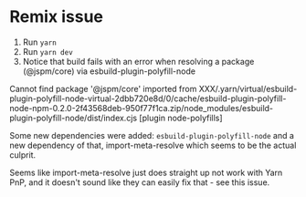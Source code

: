 # Remix issue

1. Run `yarn`
2. Run `yarn dev`
4. Notice that build fails with an error when resolving a package (@jspm/core) via esbuild-plugin-polyfill-node

Cannot find package '@jspm/core' imported from XXX/.yarn/virtual/esbuild-plugin-polyfill-node-virtual-2dbb720e8d/0/cache/esbuild-plugin-polyfill-node-npm-0.2.0-2f43568deb-950f77f1ca.zip/node_modules/esbuild-plugin-polyfill-node/dist/index.cjs [plugin node-polyfills]

Some new dependencies were added: `esbuild-plugin-polyfill-node` and a new dependency of that, import-meta-resolve which seems to be the actual culprit.

Seems like import-meta-resolve just does straight up not work with Yarn PnP, and it doesn't sound like they can easily fix that - see this issue.